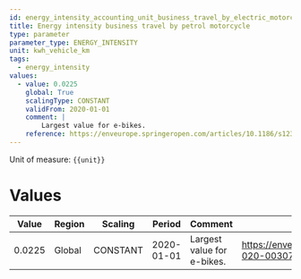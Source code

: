 ```yaml
---
id: energy_intensity_accounting_unit_business_travel_by_electric_motorcycles
title: Energy intensity business travel by petrol motorcycle
type: parameter
parameter_type: ENERGY_INTENSITY
unit: kwh_vehicle_km
tags:
  - energy_intensity
values:
  - value: 0.0225
    global: True
    scalingType: CONSTANT
    validFrom: 2020-01-01
    comment: |
        Largest value for e-bikes.
    reference: https://enveurope.springeropen.com/articles/10.1186/s12302-020-00307-8
---
```



Unit of measure: `{{unit}}`


# Values


| Value | Region | Scaling | Period | Comment | Reference |
|-------|--------|---------|--------|---------|-----------|
| 0.0225 | Global | CONSTANT | 2020-01-01 | Largest value for e-bikes. | https://enveurope.springeropen.com/articles/10.1186/s12302-020-00307-8 |


